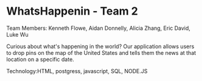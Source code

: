 # WhatsHappenin - Team 2

Team Members: Kenneth Flowe, Aidan Donnelly, Alicia Zhang, Eric David, Luke Wu

Curious about what's happening in the world? Our application allows users to drop pins on the map of the United States and tells them the news at that location on a specific date. 

Technology:HTML, postgress, javascript, SQL, NODE.JS

